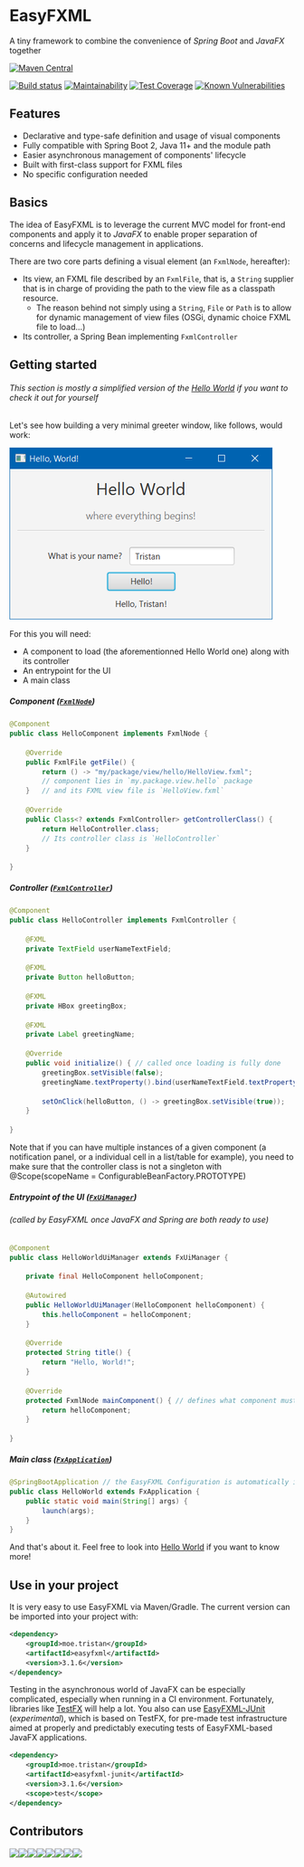# EasyFXML
A tiny framework to combine the convenience of _Spring Boot_ and _JavaFX_ together

[![Maven Central](https://img.shields.io/badge/maven--central-3.1.6-blue.svg)](https://search.maven.org/artifact/moe.tristan/easyfxml/3.1.6/jar)

[![Build status](https://circleci.com/gh/Tristan971/EasyFXML.svg?style=svg)](https://circleci.com/gh/Tristan971/EasyFXML)
[![Maintainability](https://api.codeclimate.com/v1/badges/89c1e95e4d5d41b35d9f/maintainability)](https://codeclimate.com/github/Tristan971/EasyFXML/maintainability)
[![Test Coverage](https://api.codeclimate.com/v1/badges/89c1e95e4d5d41b35d9f/test_coverage)](https://codeclimate.com/github/Tristan971/EasyFXML/test_coverage)
[![Known Vulnerabilities](https://snyk.io/test/github/tristan971/easyfxml/badge.svg?targetFile=pom.xml)](https://snyk.io/test/github/tristan971/easyfxml?targetFile=pom.xml)

## Features

- Declarative and type-safe definition and usage of visual components
- Fully compatible with Spring Boot 2, Java 11+ and the module path
- Easier asynchronous management of components' lifecycle
- Built with first-class support for FXML files
- No specific configuration needed

## Basics

The idea of EasyFXML is to leverage the current MVC model for front-end components and apply it to _JavaFX_ to enable proper 
separation of concerns and lifecycle management in applications.

There are two core parts defining a visual element (an `FxmlNode`, hereafter):
- Its view, an FXML file described by an `FxmlFile`, that is, a `String` supplier that is in charge of providing the path to the view file as a classpath resource.
  - The reason behind not simply using a `String`, `File` or `Path` is to allow for dynamic management of view files (OSGi, dynamic choice FXML file to load...)
- Its controller, a Spring Bean implementing `FxmlController`

## Getting started
###### This section is mostly a simplified version of the [Hello World](./easyfxml-samples/easyfxml-sample-hello-world) if you want to check it out for yourself

Let's see how building a very minimal greeter window, like follows, would work:

![Hello World Sample Screenshot](doc/images/sample-hello-world.png)

For this you will need:
- A component to load (the aforementionned Hello World one) along with its controller
- An entrypoint for the UI
- A main class

##### Component ([`FxmlNode`](./easyfxml/src/main/java/moe/tristan/easyfxml/api/FxmlNode.java))
```java
@Component
public class HelloComponent implements FxmlNode {
    
    @Override 
    public FxmlFile getFile() {
        return () -> "my/package/view/hello/HelloView.fxml"; 
        // component lies in `my.package.view.hello` package
    }   // and its FXML view file is `HelloView.fxml`

    @Override
    public Class<? extends FxmlController> getControllerClass() {
        return HelloController.class; 
        // Its controller class is `HelloController`
    }

}
```

##### Controller ([`FxmlController`](./easyfxml/src/main/java/moe/tristan/easyfxml/api/FxmlController.java))
```java
@Component
public class HelloController implements FxmlController {

    @FXML 
    private TextField userNameTextField;
    
    @FXML 
    private Button helloButton;
    
    @FXML 
    private HBox greetingBox;
    
    @FXML 
    private Label greetingName;

    @Override
    public void initialize() { // called once loading is fully done
        greetingBox.setVisible(false);
        greetingName.textProperty().bind(userNameTextField.textProperty());

        setOnClick(helloButton, () -> greetingBox.setVisible(true));
    }

}
```
Note that if you can have multiple instances of a given component (a notification panel, or a individual cell in a list/table for example), 
you need to make sure that the controller class is not a singleton with @Scope(scopeName = ConfigurableBeanFactory.PROTOTYPE)

##### Entrypoint of the UI ([`FxUiManager`](./easyfxml/src/main/java/moe/tristan/easyfxml/FxUiManager.java))
###### (called by EasyFXML once JavaFX and Spring are both ready to use)
```java
@Component
public class HelloWorldUiManager extends FxUiManager {

    private final HelloComponent helloComponent;

    @Autowired
    public HelloWorldUiManager(HelloComponent helloComponent) {
        this.helloComponent = helloComponent;
    }

    @Override
    protected String title() {
        return "Hello, World!";
    }

    @Override
    protected FxmlNode mainComponent() { // defines what component must be loaded first into the main stage
        return helloComponent;
    }

}
```

##### Main class ([`FxApplication`](./easyfxml/src/main/java/moe/tristan/easyfxml/FxApplication.java))
```java
@SpringBootApplication // the EasyFXML Configuration is automatically imported by Spring Boot
public class HelloWorld extends FxApplication {
    public static void main(String[] args) {
        launch(args);
    }
}
```

And that's about it. Feel free to look into [Hello World](./easyfxml-samples/easyfxml-sample-hello-world) if you want to know more!

## Use in your project
It is very easy to use EasyFXML via Maven/Gradle. The current version can be imported into your project with:

```xml
<dependency>
    <groupId>moe.tristan</groupId>
    <artifactId>easyfxml</artifactId>
    <version>3.1.6</version>
</dependency>
```

Testing in the asynchronous world of JavaFX can be especially complicated, especially when running in a CI environment.
Fortunately, libraries like [TestFX](https://github.com/TestFX/TestFX) will help a lot.
You also can use [EasyFXML-JUnit](./easyfxml-junit) (_experimental_), which is based on TestFX, 
for pre-made test infrastructure aimed at properly and predictably executing tests of EasyFXML-based JavaFX applications.

```xml
<dependency>
    <groupId>moe.tristan</groupId>
    <artifactId>easyfxml-junit</artifactId>
    <version>3.1.6</version>
    <scope>test</scope>
</dependency>
```

## Contributors

[![](https://sourcerer.io/fame/Tristan971/Tristan971/EasyFXML/images/0)](https://sourcerer.io/fame/Tristan971/Tristan971/EasyFXML/links/0)[![](https://sourcerer.io/fame/Tristan971/Tristan971/EasyFXML/images/1)](https://sourcerer.io/fame/Tristan971/Tristan971/EasyFXML/links/1)[![](https://sourcerer.io/fame/Tristan971/Tristan971/EasyFXML/images/2)](https://sourcerer.io/fame/Tristan971/Tristan971/EasyFXML/links/2)[![](https://sourcerer.io/fame/Tristan971/Tristan971/EasyFXML/images/3)](https://sourcerer.io/fame/Tristan971/Tristan971/EasyFXML/links/3)[![](https://sourcerer.io/fame/Tristan971/Tristan971/EasyFXML/images/4)](https://sourcerer.io/fame/Tristan971/Tristan971/EasyFXML/links/4)[![](https://sourcerer.io/fame/Tristan971/Tristan971/EasyFXML/images/5)](https://sourcerer.io/fame/Tristan971/Tristan971/EasyFXML/links/5)[![](https://sourcerer.io/fame/Tristan971/Tristan971/EasyFXML/images/6)](https://sourcerer.io/fame/Tristan971/Tristan971/EasyFXML/links/6)[![](https://sourcerer.io/fame/Tristan971/Tristan971/EasyFXML/images/7)](https://sourcerer.io/fame/Tristan971/Tristan971/EasyFXML/links/7)
